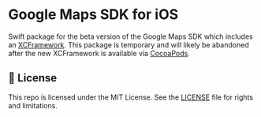 # Google Maps SDK for iOS

Swift package for the beta version of the Google Maps SDK which includes an [XCFramework].
This package is temporary and will likely be abandoned after the new XCFramework
is available via [CocoaPods](https://cocoapods.org/pods/GoogleMaps).

[xcframework]: https://developers.google.com/maps/documentation/ios-sdk/config#install-the-xcframework

## 📄 License

This repo is licensed under the MIT License. See the [LICENSE](LICENSE.md) file for rights and limitations.
